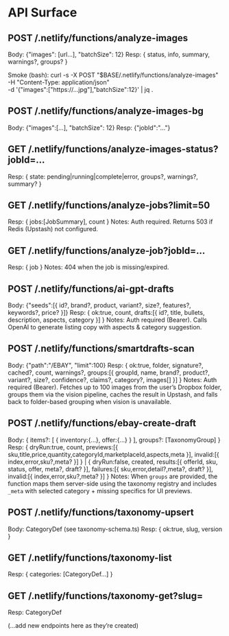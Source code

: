 # API Surface

## POST /.netlify/functions/analyze-images
Body: {"images": [url...], "batchSize": 12}
Resp: { status, info, summary, warnings?, groups? }

Smoke (bash):
curl -s -X POST "$BASE/.netlify/functions/analyze-images" \
 -H "Content-Type: application/json" \
 -d '{"images":["https://...jpg"],"batchSize":12}' | jq .

## POST /.netlify/functions/analyze-images-bg
Body: {"images":[...], "batchSize": 12}
Resp: {"jobId":"..."}

## GET /.netlify/functions/analyze-images-status?jobId=...
Resp: { state: pending|running|complete|error, groups?, warnings?, summary? }

## GET /.netlify/functions/analyze-jobs?limit=50
Resp: { jobs:[JobSummary], count }
Notes: Auth required. Returns 503 if Redis (Upstash) not configured.

## GET /.netlify/functions/analyze-job?jobId=...
Resp: { job }
Notes: 404 when the job is missing/expired.

## POST /.netlify/functions/ai-gpt-drafts
Body: {"seeds":[{ id?, brand?, product, variant?, size?, features?, keywords?, price? }]}
Resp: { ok:true, count, drafts:[{ id?, title, bullets, description, aspects, category }] }
Notes: Auth required (Bearer). Calls OpenAI to generate listing copy with aspects & category suggestion.

## POST /.netlify/functions/smartdrafts-scan
Body: {"path":"/EBAY", "limit":100}
Resp: { ok:true, folder, signature?, cached?, count, warnings?, groups:[{ groupId, name, brand?, product?, variant?, size?, confidence?, claims?, category?, images[] }] }
Notes: Auth required (Bearer). Fetches up to 100 images from the user’s Dropbox folder, groups them via the vision pipeline, caches the result in Upstash, and falls back to folder-based grouping when vision is unavailable.

## POST /.netlify/functions/ebay-create-draft
Body: {
	items?: [ { inventory:{...}, offer:{...} } ],
	groups?: [TaxonomyGroup]
}
Resp: {
	dryRun:true,
	count,
	previews:[{ sku,title,price,quantity,categoryId,marketplaceId,aspects,meta }],
	invalid:[{ index,error,sku?,meta? }]
} | {
	dryRun:false,
	created,
	results:[{ offerId, sku, status, offer, meta?, draft? }],
	failures:[{ sku,error,detail?,meta?, draft? }],
	invalid:[{ index,error,sku?,meta? }]
}
Notes: When `groups` are provided, the function maps them server-side using the taxonomy registry and includes `_meta` with selected category + missing specifics for UI previews.

## POST /.netlify/functions/taxonomy-upsert
Body: CategoryDef (see taxonomy-schema.ts)
Resp: { ok:true, slug, version }

## GET /.netlify/functions/taxonomy-list
Resp: { categories: [CategoryDef...] }

## GET /.netlify/functions/taxonomy-get?slug=<slug>
Resp: CategoryDef

(…add new endpoints here as they’re created)
